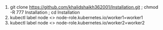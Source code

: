 

1. git clone https://github.com/khalidshaikh362001/Installation.git ; chmod -R 777 Installation  ; cd Installation
2. kubectl label node <> node-role.kubernetes.io/worker1=worker1
3. kubectl label node <> node-role.kubernetes.io/worker2=worker2
